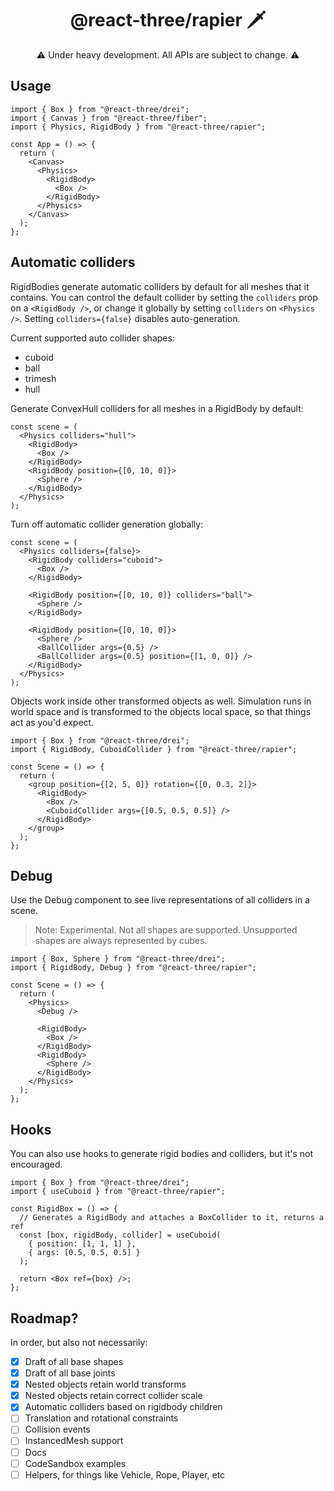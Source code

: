 <h1 align="center">@react-three/rapier 🗡</h1>

<p align="center">⚠️ Under heavy development. All APIs are subject to change. ⚠️</p>

## Usage

```tsx
import { Box } from "@react-three/drei";
import { Canvas } from "@react-three/fiber";
import { Physics, RigidBody } from "@react-three/rapier";

const App = () => {
  return (
    <Canvas>
      <Physics>
        <RigidBody>
          <Box />
        </RigidBody>
      </Physics>
    </Canvas>
  );
};
```

## Automatic colliders

RigidBodies generate automatic colliders by default for all meshes that it contains. You can control the default collider by setting the `colliders` prop on a `<RigidBody />`, or change it globally by setting `colliders` on `<Physics />`. Setting `colliders={false}` disables auto-generation.

Current supported auto collider shapes:

- cuboid
- ball
- trimesh
- hull

Generate ConvexHull colliders for all meshes in a RigidBody by default:

```tsx
const scene = (
  <Physics colliders="hull">
    <RigidBody>
      <Box />
    </RigidBody>
    <RigidBody position={[0, 10, 0]}>
      <Sphere />
    </RigidBody>
  </Physics>
);
```

Turn off automatic collider generation globally:

```tsx
const scene = (
  <Physics colliders={false}>
    <RigidBody colliders="cuboid">
      <Box />
    </RigidBody>

    <RigidBody position={[0, 10, 0]} colliders="ball">
      <Sphere />
    </RigidBody>

    <RigidBody position={[0, 10, 0]}>
      <Sphere />
      <BallCollider args={0.5} />
      <BallCollider args={0.5} position={[1, 0, 0]} />
    </RigidBody>
  </Physics>
);
```

Objects work inside other transformed objects as well. Simulation runs in world space and is transformed to the objects local space, so that things act as you'd expect.

```tsx
import { Box } from "@react-three/drei";
import { RigidBody, CuboidCollider } from "@react-three/rapier";

const Scene = () => {
  return (
    <group position={[2, 5, 0]} rotation={[0, 0.3, 2]}>
      <RigidBody>
        <Box />
        <CuboidCollider args={[0.5, 0.5, 0.5]} />
      </RigidBody>
    </group>
  );
};
```

## Debug

Use the Debug component to see live representations of all colliders in a scene.

> Note: Experimental. Not all shapes are supported. Unsupported shapes are always represented by cubes.

```tsx
import { Box, Sphere } from "@react-three/drei";
import { RigidBody, Debug } from "@react-three/rapier";

const Scene = () => {
  return (
    <Physics>
      <Debug />

      <RigidBody>
        <Box />
      </RigidBody>
      <RigidBody>
        <Sphere />
      </RigidBody>
    </Physics>
  );
};
```

## Hooks

You can also use hooks to generate rigid bodies and colliders, but it's not encouraged.

```tsx
import { Box } from "@react-three/drei";
import { useCuboid } from "@react-three/rapier";

const RigidBox = () => {
  // Generates a RigidBody and attaches a BoxCollider to it, returns a ref
  const [box, rigidBody, collider] = useCuboid(
    { position: [1, 1, 1] },
    { args: [0.5, 0.5, 0.5] }
  );

  return <Box ref={box} />;
};
```

## Roadmap?

In order, but also not necessarily:

- [x] Draft of all base shapes
- [x] Draft of all base joints
- [x] Nested objects retain world transforms
- [x] Nested objects retain correct collider scale
- [x] Automatic colliders based on rigidbody children
- [ ] Translation and rotational constraints
- [ ] Collision events
- [ ] InstancedMesh support
- [ ] Docs
- [ ] CodeSandbox examples
- [ ] Helpers, for things like Vehicle, Rope, Player, etc
